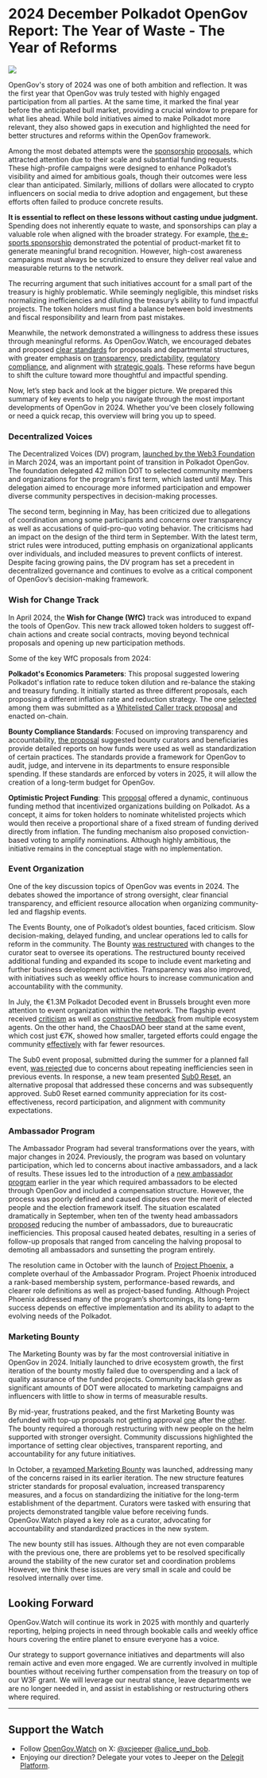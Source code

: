 # 2024 December Polkadot OpenGov Report: The Year of Waste - The Year of Reforms

![](/img/2024-12-governance-report/waste.png)

OpenGov's story of 2024 was one of both ambition and reflection. It was the first year that OpenGov was truly tested with highly engaged participation from all parties. At the same time, it marked the final year before the anticipated bull market, providing a crucial window to prepare for what lies ahead. While bold initiatives aimed to make Polkadot more relevant, they also showed gaps in execution and highlighted the need for better structures and reforms within the OpenGov framework.

Among the most debated attempts were the [sponsorship](https://polkadot.subsquare.io/referenda/616) [proposals](https://polkadot.subsquare.io/referenda/644), which attracted attention due to their scale and substantial funding requests. These high-profile campaigns were designed to enhance Polkadot’s visibility and aimed for ambitious goals, though their outcomes were less clear than anticipated. Similarly, millions of dollars were allocated to crypto influencers on social media to drive adoption and engagement, but these efforts often failed to produce concrete results.

**It is essential to reflect on these lessons without casting undue judgment.** Spending does not inherently equate to waste, and sponsorships can play a valuable role when aligned with the broader strategy. For example, [the e-sports sponsorship](https://polkadot.subsquare.io/referenda/762) demonstrated the potential of product-market fit to generate meaningful brand recognition. However, high-cost awareness campaigns must always be scrutinized to ensure they deliver real value and measurable returns to the network.

The recurring argument that such initiatives account for a small part of the treasury is highly problematic. While seemingly negligible, this mindset risks normalizing inefficiencies and diluting the treasury’s ability to fund impactful projects. The token holders must find a balance between bold investments and fiscal responsibility and learn from past mistakes.

Meanwhile, the network demonstrated a willingness to address these issues through meaningful reforms. As OpenGov.Watch, we encouraged debates and proposed [clear standards](https://forum.polkadot.network/t/wfc-draft-bounty-standards/9991) for proposals and departmental structures, with greater emphasis on [transparency](https://forum.polkadot.network/t/improving-transparency-in-opengov/7753), [predictability](https://forum.polkadot.network/t/budgeting-via-subdaos-wfc-draft/10448), [regulatory compliance](https://forum.polkadot.network/t/legal-contracts-between-the-dao-and-businesses/11130), and alignment with [strategic goals](https://forum.polkadot.network/t/a-semi-coherent-ecosystem-development-strategy-for-polkadot/7662). These reforms have begun to shift the culture toward more thoughtful and impactful spending.

Now, let’s step back and look at the bigger picture. We prepared this summary of key events to help you navigate through the most important developments of OpenGov in 2024. Whether you’ve been closely following or need a quick recap, this overview will bring you up to speed.

### **Decentralized Voices**

The Decentralized Voices (DV) program, [launched by the Web3 Foundation](https://medium.com/web3foundation/decentralized-voices-program-93623c27ae43) in March 2024, was an important point of transition in Polkadot OpenGov. The foundation delegated 42 million DOT to selected community members and organizations for the program's first term, which lasted until May. This delegation aimed to encourage more informed participation and empower diverse community perspectives in decision-making processes.

The second term, beginning in May, has been criticized due to allegations of coordination among some participants and concerns over transparency as well as accusations of quid-pro-quo voting behavior. The criticisms had an impact on the design of the third term in September. With the latest term, strict rules were introduced, putting emphasis on organizational applicants over individuals, and included measures to prevent conflicts of interest. Despite facing growing pains, the DV program has set a precedent in decentralized governance and continues to evolve as a critical component of OpenGov’s decision-making framework.

### **Wish for Change Track**

In April 2024, the **Wish for Change (WfC)** track was introduced to expand the tools of OpenGov. This new track allowed token holders to suggest off-chain actions and create social contracts, moving beyond technical proposals and opening up new participation methods.

Some of the key WfC proposals from 2024:

**Polkadot's Economics Parameters**: This proposal suggested lowering Polkadot's inflation rate to reduce token dilution and re-balance the staking and treasury funding. It initially started as three different proposals, each proposing a different inflation rate and reduction strategy. The one [selected](https://polkadot.subsquare.io/referenda/1139) among them was submitted as a [Whitelisted Caller track proposal](https://polkadot.subsquare.io/referenda/1271) and enacted on-chain.

**Bounty Compliance Standards**: Focused on improving transparency and accountability, [the proposal](https://polkadot.subsquare.io/referenda/1254) suggested bounty curators and beneficiaries provide detailed reports on how funds were used as well as standardization of certain practices. The standards provide a framework for OpenGov to audit, judge, and intervene in its departments to ensure responsible spending. If these standards are enforced by voters in 2025, it will allow the creation of a long-term budget for OpenGov.

**Optimistic Project Funding**: This [proposal](https://polkadot.subsquare.io/referenda/712) offered a dynamic, continuous funding method that incentivized organizations building on Polkadot. As a concept, it aims for token holders to nominate whitelisted projects which would then receive a proportional share of a fixed stream of funding derived directly from inflation. The funding mechanism also proposed conviction-based voting to amplify nominations. Although highly ambitious, the initiative remains in the conceptual stage with no implementation.

### Event Organization

One of the key discussion topics of OpenGov was events in 2024. The debates showed the importance of strong oversight, clear financial transparency, and efficient resource allocation when organizing community-led and flagship events.

The Events Bounty, one of Polkadot’s oldest bounties, faced criticism. Slow decision-making, delayed funding, and unclear operations led to calls for reform in the community. The Bounty [was restructured](https://forum.polkadot.network/t/the-events-bounty-top-up-curator-change-proposals/8114) with changes to the curator seat to oversee its operations. The restructured bounty received additional funding and expanded its scope to include event marketing and further business development activities. Transparency was also improved, with initiatives such as weekly office hours to increase communication and accountability with the community.

In July, the €1.3M Polkadot Decoded event in Brussels brought even more attention to event organization within the network. The flagship event received [criticism](https://forum.polkadot.network/t/concerns-of-flagship-polkadot-event-spending/9110) as well as [constructive feedback](https://forum.polkadot.network/t/the-future-of-polkadot-events/9119) from multiple ecosystem agents. On the other hand, the ChaosDAO beer stand at the same event, which cost just €7K, showed how smaller, targeted efforts could engage the community [effectively](https://polkadot.subsquare.io/referenda/821) with far fewer resources.

The Sub0 event proposal, submitted during the summer for a planned fall event, [was rejected](https://polkadot.subsquare.io/referenda/927) due to concerns about repeating inefficiencies seen in previous events. In response, a new team presented [Sub0 Reset](https://polkadot.subsquare.io/referenda/1113), an alternative proposal that addressed these concerns and was subsequently approved. Sub0 Reset earned community appreciation for its cost-effectiveness, record participation, and alignment with community expectations.

### Ambassador Program

The Ambassador Program had several transformations over the years, with major changes in 2024. Previously, the program was based on voluntary participation, which led to concerns about inactive ambassadors, and a lack of results. These issues led to the introduction of a [new ambassador program](https://polkadot.subsquare.io/referenda/487) earlier in the year which required ambassadors to be elected through OpenGov and included a compensation structure. However, the process was poorly defined and caused disputes over the merit of elected people and the election framework itself. The situation escalated dramatically in September, when ten of the twenty head ambassadors [proposed](https://polkadot.subsquare.io/referenda/1186) reducing the number of ambassadors, due to bureaucratic inefficiencies. This proposal caused heated debates, resulting in a series of follow-up proposals that ranged from canceling the halving proposal to demoting all ambassadors and sunsetting the program entirely.

The resolution came in October with the launch of [Project Phoenix](https://github.com/polkadot-phoenix/manifesto/blob/main/Polkadot%20Ambassador%20Fellowship%20Manifesto.md), a complete overhaul of the Ambassador Program. Project Phoenix introduced a rank-based membership system, performance-based rewards, and clearer role definitions as well as project-based funding. Although Project Phoenix addressed many of the program’s shortcomings, its long-term success depends on effective implementation and its ability to adapt to the evolving needs of the Polkadot.

### **Marketing Bounty**

The Marketing Bounty was by far the most controversial initiative in OpenGov in 2024. Initially launched to drive ecosystem growth, the first iteration of the bounty mostly failed due to overspending and a lack of quality assurance of the funded projects. Community backlash grew as significant amounts of DOT were allocated to marketing campaigns and influencers with little to show in terms of measurable results.

By mid-year, frustrations peaked, and the first Marketing Bounty was defunded with top-up proposals not getting approval [one](https://polkadot.subsquare.io/referenda/822) after the [other](https://polkadot.subsquare.io/referenda/920). The bounty required a thorough restructuring with new people on the helm supported with stronger oversight. Community discussions highlighted the importance of setting clear objectives, transparent reporting, and accountability for any future initiatives.

In October, a [revamped Marketing Bounty](https://polkadot.subsquare.io/referenda/1166) was launched, addressing many of the concerns raised in its earlier iteration. The new structure features stricter standards for proposal evaluation, increased transparency measures, and a focus on standardizing the initiative for the long-term establishment of the department. Curators were tasked with ensuring that projects demonstrated tangible value before receiving funds. OpenGov.Watch played a key role as a curator, advocating for accountability and standardized practices in the new system.

The new bounty still has issues. Although they are not even comparable with the previous one, there are problems yet to be resolved specifically around the stability of the new curator set and coordination problems However, we think these issues are very small in scale and could be resolved internally over time.

## Looking Forward

OpenGov.Watch will continue its work in 2025 with monthly and quarterly reporting, helping projects in need through bookable calls and weekly office hours covering the entire planet to ensure everyone has a voice. 

Our strategy to support governance initiatives and departments will also remain active and even more engaged. We are currently involved in multiple bounties without receiving further compensation from the treasury on top of our W3F grant. We will leverage our neutral stance, leave departments we are no longer needed in, and assist in establishing or restructuring others where required.

---

## Support the Watch[](https://www.opengov.watch/reports/governance-reports/2024-09-governance-report#get-involved)

- Follow [OpenGov.Watch](http://opengov.watch/) on X: [@xcjeeper](https://twitter.com/xcjeeper) [@alice_und_bob](https://twitter.com/alice_und_bob).
- Enjoying our direction? Delegate your votes to Jeeper on the [Delegit Platform](https://delegit.xyz/polkadot/jeeper).
